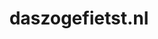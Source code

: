 ---
layout: post
title:  "daszogefietst.nl"
internal_url:  "/dutchgov/daszogefietst.nl.html"
categories: dutchgov
---